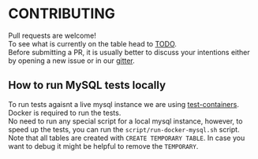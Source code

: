# CONTRIBUTING

Pull requests are welcome!  
To see what is currently on the table head to [TODO](the-old-files/TODO.md).  
Before submitting a PR, it is usually better to discuss your intentions either by opening a new issue or in our [gitter](https://gitter.im/jasync-sql/support).

## How to run MySQL tests locally

To run tests agaisnt a live mysql instance we are using [test-containers](https://github.com/testcontainers/testcontainers-java).
Docker is required to run the tests.  
No need to run any special script for a local mysql instance, however, to speed up the tests, you can run the `script/run-docker-mysql.sh` script.  
Note that all tables are created with `CREATE TEMPORARY TABLE`. In case you want to debug it might be helpful to remove the `TEMPORARY`.
